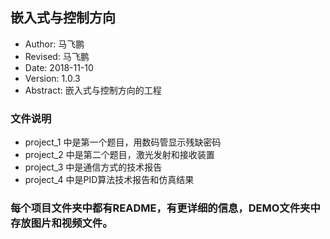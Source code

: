 ## 嵌入式与控制方向  
- Author: 马飞鹏
- Revised: 马飞鹏
- Date: 2018-11-10
- Version: 1.0.3
- Abstract: 嵌入式与控制方向的工程

### 文件说明
- project_1 中是第一个题目，用数码管显示残缺密码
- project_2 中是第二个题目，激光发射和接收装置
- project_3 中是通信方式的技术报告
- project_4 中是PID算法技术报告和仿真结果

### 每个项目文件夹中都有README，有更详细的信息，DEMO文件夹中存放图片和视频文件。

